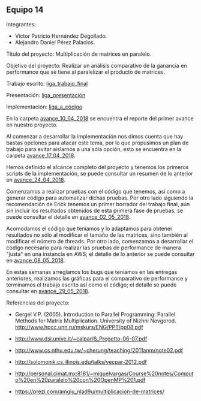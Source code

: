 ## Equipo 14

Integrantes:

* Víctor Patricio Hernández Degollado.
* Alejandro Daniel Pérez Palacios.

Título del proyecto: Multiplicación de matrices en paralelo.

Objetivo del proyecto: Realizar un análisis comparativo de la ganancia en performance que se tiene al paralelizar el producto de matrices.

Trabajo escrito: [liga_trabajo_final](https://github.com/patricio-hdz/ProyectoFinal/blob/master/TrabajoFinal.md)

Presentación: [liga_presentación](https://github.com/patricio-hdz/ProyectoFinal/blob/master/180529-Multiplicacion_matrices.pdf)

Implementación: [liga_a_código](https://github.com/ITAM-DS/analisis-numerico-computo-cientifico/tree/mno-2018-1/proyecto_final/proyectos/equipos/equipo_14/Codigo)

En la carpeta [avance_10_04_2018](avance_10_04_2018) se encuentra el reporte del primer avance en nuestro proyecto.

Al comenzar a desarrollar la implementación nos dimos cuenta que hay bastas opciones para atacar este tema, por lo que propusimos un plan de trabajo para evitar aislarnos a una sóla opción, esto se encuentra en la carpeta [avance_17_04_2018](avance_17_04_2018).

Hemos definido el alcance completo del proyecto y tenemos los primeros scripts de la implementación, se puede consultar un resumen de lo anterior en [avance_24_04_2018](avance_24_04_2018).

Comenzamos a realizar pruebas con el código que tenemos, así como a generar código para automatizar dichas pruebas. Por otro lado siguiendo la recomendación de Erick tenemos un primer borrador del trabajo final, aún sin incluir los resultados obtenidos de esta primera fase de pruebas, se puede consultar el detalle en [avance_02_05_2018](avance_02_05_2018).

Acomodamos el código que teníamos y lo adaptamos para obtener resultados no sólo al modificar el tamaño de las matrices, sino también al modificar el número de threads. Por otro lado, comenzamos a desarrollar el código necesario para realizar las pruebas de performance de manera "justa" en una instancia en AWS; el detalle de lo anterior se puede consultar en [avance_08_05_2018](avance_08_05_2018).

En estas semanas arreglamos los bugs que teníamos en las entregas anteriores, realizamos las gráficas para el comparativo de performance y terminamos el trabajo escrito así como el código; el detalle se puede consultar en [avance_29_05_2018](avance_29_05_2018).

Referencias del proyecto:

* Gergel V.P. (2005). Introduction to Parallel Programming: Parallel Methods for Matrix Multiplication. University of Nizhni Novgorod.
http://www.hpcc.unn.ru/mskurs/ENG/PPT/pp08.pdf

* http://www.dsi.unive.it/~calpar/6_Progetto-06-07.pdf
* http://www.cs.nthu.edu.tw/~cherung/teaching/2011anm/note02.pdf 
* http://solomonik.cs.illinois.edu/talks/vecpar-2012.pdf
* http://personal.cimat.mx:8181/~miguelvargas/Course%20notes/Computo%20en%20paralelo%20con%20OpenMP%201.pdf
* https://prezi.com/amgiu_nlad9u/multiplicacion-de-matrices/
